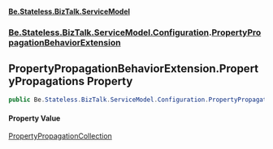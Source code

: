 #### [Be.Stateless.BizTalk.ServiceModel](README.md 'README')
### [Be.Stateless.BizTalk.ServiceModel.Configuration](Be.Stateless.BizTalk.ServiceModel.Configuration.md 'Be.Stateless.BizTalk.ServiceModel.Configuration').[PropertyPropagationBehaviorExtension](PropertyPropagationBehaviorExtension.md 'Be.Stateless.BizTalk.ServiceModel.Configuration.PropertyPropagationBehaviorExtension')

## PropertyPropagationBehaviorExtension.PropertyPropagations Property

```csharp
public Be.Stateless.BizTalk.ServiceModel.Configuration.PropertyPropagationCollection PropertyPropagations { get; set; }
```

#### Property Value
[PropertyPropagationCollection](PropertyPropagationCollection.md 'Be.Stateless.BizTalk.ServiceModel.Configuration.PropertyPropagationCollection')